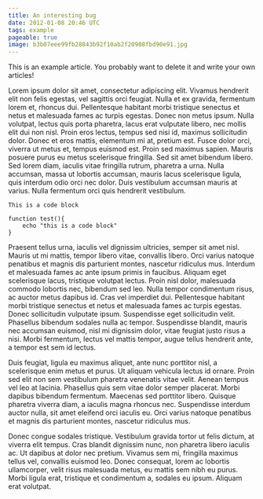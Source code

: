 ```yaml
---
title: An interesting bug
date: 2012-01-08 20:46 UTC
tags: example
pageable: true
image: b3b07eee99fb28843b92f10ab2f20908fbd90e91.jpg
---
```


This is an example article. You probably want to delete it and write your own articles!

Lorem ipsum dolor sit amet, consectetur adipiscing elit. Vivamus hendrerit elit non felis egestas, vel sagittis orci feugiat. Nulla et ex gravida, fermentum lorem et, rhoncus dui. Pellentesque habitant morbi tristique senectus et netus et malesuada fames ac turpis egestas. Donec non metus ipsum. Nulla volutpat, lectus quis porta pharetra, lacus erat vulputate libero, nec mollis elit dui non nisl. Proin eros lectus, tempus sed nisi id, maximus sollicitudin dolor. Donec et eros mattis, elementum mi at, pretium est. Fusce dolor orci, viverra ut metus et, tempus euismod est. Proin sed maximus sapien. Mauris posuere purus eu metus scelerisque fringilla. Sed sit amet bibendum libero. Sed lorem diam, iaculis vitae fringilla rutrum, pharetra a urna. Nulla accumsan, massa ut lobortis accumsan, mauris lacus scelerisque ligula, quis interdum odio orci nec dolor. Duis vestibulum accumsan mauris at varius. Nulla fermentum orci quis hendrerit vestibulum.


```
This is a code block

function test(){
    echo "this is a code block"
}
```

Praesent tellus urna, iaculis vel dignissim ultricies, semper sit amet nisl. Mauris ut mi mattis, tempor libero vitae, convallis libero. Orci varius natoque penatibus et magnis dis parturient montes, nascetur ridiculus mus. Interdum et malesuada fames ac ante ipsum primis in faucibus. Aliquam eget scelerisque lacus, tristique volutpat lectus. Proin nisl dolor, malesuada commodo lobortis nec, bibendum sed leo. Nulla tempor condimentum risus, ac auctor metus dapibus id. Cras vel imperdiet dui. Pellentesque habitant morbi tristique senectus et netus et malesuada fames ac turpis egestas. Donec sollicitudin vulputate ipsum. Suspendisse eget sollicitudin velit. Phasellus bibendum sodales nulla ac tempor. Suspendisse blandit, mauris nec accumsan euismod, nisl mi dignissim dolor, vitae feugiat justo risus a nisi. Morbi fermentum, lectus vel mattis tempor, augue tellus hendrerit ante, a tempor est sem id lectus.

Duis feugiat, ligula eu maximus aliquet, ante nunc porttitor nisl, a scelerisque enim metus et purus. Ut aliquam vehicula lectus id ornare. Proin sed elit non sem vestibulum pharetra venenatis vitae velit. Aenean tempus vel leo at lacinia. Phasellus quis sem vitae dolor semper placerat. Morbi dapibus bibendum fermentum. Maecenas sed porttitor libero. Quisque pharetra viverra diam, a iaculis magna rhoncus nec. Suspendisse interdum auctor nulla, sit amet eleifend orci iaculis eu. Orci varius natoque penatibus et magnis dis parturient montes, nascetur ridiculus mus.

Donec congue sodales tristique. Vestibulum gravida tortor ut felis dictum, at viverra elit tempus. Cras blandit dignissim nunc, non pharetra libero iaculis ac. Ut dapibus at dolor nec pretium. Vivamus sem mi, fringilla maximus tellus vel, convallis euismod leo. Donec consequat, lorem ac lobortis ullamcorper, velit risus malesuada metus, eu mattis sem nibh eu purus. Morbi ligula erat, tristique et condimentum a, sodales eu ipsum. Aliquam erat volutpat.